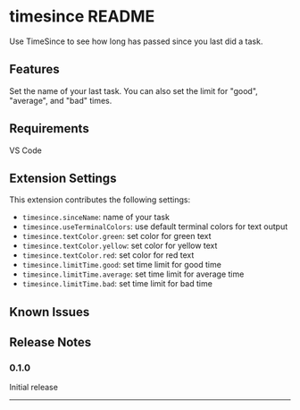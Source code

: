 # timesince README

Use TimeSince to see how long has passed since you last did a task.

## Features

Set the name of your last task. You can also set the limit for "good", "average", and "bad" times.

## Requirements

VS Code

## Extension Settings

This extension contributes the following settings:

- `timesince.sinceName`: name of your task
- `timesince.useTerminalColors`: use default terminal colors for text output
- `timesince.textColor.green`: set color for green text
- `timesince.textColor.yellow`: set color for yellow text
- `timesince.textColor.red`: set color for red text
- `timesince.limitTime.good`: set time limit for good time
- `timesince.limitTime.average`: set time limit for average time
- `timesince.limitTime.bad`: set time limit for bad time

## Known Issues

## Release Notes

### 0.1.0

Initial release

---
